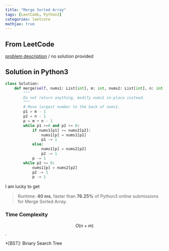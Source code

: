 ```yaml
---
title: "Merge Sorted Array"
tags: [LeetCode, Python3]
categories: leetcore
mathjax: true
---
```


## From LeetCode
[problem description](https://leetcode.com/problems/merge-sorted-array/)
/
no solution provided

## Solution in Python3
```python
class Solution:
    def merge(self, nums1: List[int], m: int, nums2: List[int], n: int) -> None:
        """
        Do not return anything, modify nums1 in-place instead.
        """
        # Move largest number to the back of nums1.
        p1 = m - 1
        p2 = n - 1
        p = m + n - 1  
        while p1 >=0 and p2 >= 0:
            if nums1[p1] >= nums2[p2]:
                nums1[p] = nums1[p1]
                p1 -= 1
            else:
                nums1[p] = nums2[p2]
                p2 -= 1
            p -= 1
        while p2 >= 0:
            nums1[p] = nums2[p2]
            p2 -= 1
            p -= 1
```
I am lucky to get
> Runtime: **40 ms**, faster than **76.25%** of Python3 online submissions for Merge Sorted Array.

### Time Complexity
$$O(n + m)$$.


*[BST]: Binary Search Tree
